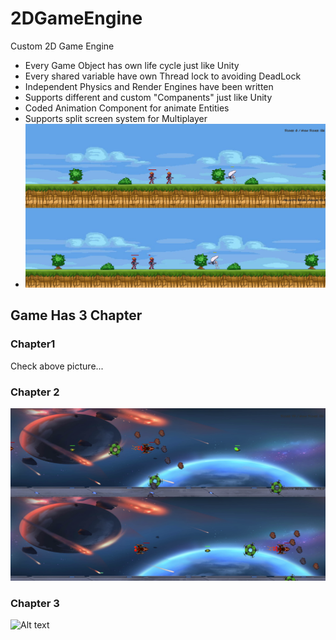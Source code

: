 # 2DGameEngine
Custom 2D Game Engine
- Every Game Object has own life cycle just like Unity
- Every shared variable have own Thread lock to avoiding DeadLock
- Independent Physics and Render Engines have been written
- Supports different and custom "Companents" just like Unity
- Coded Animation Component for animate Entities
- Supports split screen system for Multiplayer
-  ![Alt text](https://github.com/TkRsln/2DGameEngine/blob/main/game_ss/game__ss2.png?raw=true)

## Game Has 3 Chapter
### Chapter1
Check above picture...
### Chapter 2
![Alt text](https://github.com/TkRsln/2DGameEngine/blob/main/game_ss/game__ss3.png?raw=true)

### Chapter 3
![Alt text](https://github.com/TkRsln/2DGameEngine/blob/main/game_ss/game__ss4.png?raw=true)
